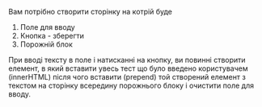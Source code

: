 Вам потрібно створити сторінку на котрій буде

1. Поле для вводу
2. Кнопка - зберегти
3. Порожній блок

При вводі тексту в поле і натисканні на кнопку, ви повинні створити елемент, в який вставити увесь тест що було введено користувачем (innerHTML) після чого вставити (prepend) той створений елемент з текстом на сторінку всередину порожнього блоку і очистити поле для вводу.   
